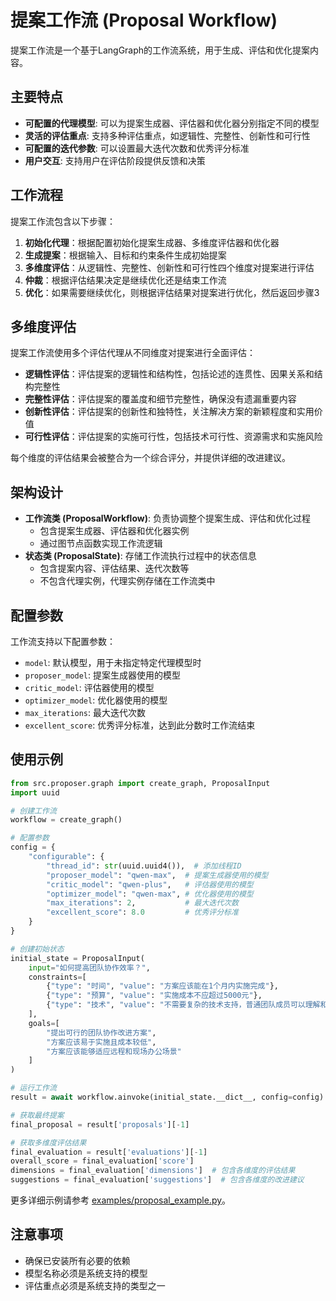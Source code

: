# 提案工作流 (Proposal Workflow)

提案工作流是一个基于LangGraph的工作流系统，用于生成、评估和优化提案内容。

## 主要特点

- **可配置的代理模型**: 可以为提案生成器、评估器和优化器分别指定不同的模型
- **灵活的评估重点**: 支持多种评估重点，如逻辑性、完整性、创新性和可行性
- **可配置的迭代参数**: 可以设置最大迭代次数和优秀评分标准
- **用户交互**: 支持用户在评估阶段提供反馈和决策

## 工作流程

提案工作流包含以下步骤：

1. **初始化代理**：根据配置初始化提案生成器、多维度评估器和优化器
2. **生成提案**：根据输入、目标和约束条件生成初始提案
3. **多维度评估**：从逻辑性、完整性、创新性和可行性四个维度对提案进行评估
4. **仲裁**：根据评估结果决定是继续优化还是结束工作流
5. **优化**：如果需要继续优化，则根据评估结果对提案进行优化，然后返回步骤3

## 多维度评估

提案工作流使用多个评估代理从不同维度对提案进行全面评估：

- **逻辑性评估**：评估提案的逻辑性和结构性，包括论述的连贯性、因果关系和结构完整性
- **完整性评估**：评估提案的覆盖度和细节完整性，确保没有遗漏重要内容
- **创新性评估**：评估提案的创新性和独特性，关注解决方案的新颖程度和实用价值
- **可行性评估**：评估提案的实施可行性，包括技术可行性、资源需求和实施风险

每个维度的评估结果会被整合为一个综合评分，并提供详细的改进建议。

## 架构设计

- **工作流类 (ProposalWorkflow)**: 负责协调整个提案生成、评估和优化过程
  - 包含提案生成器、评估器和优化器实例
  - 通过图节点函数实现工作流逻辑
- **状态类 (ProposalState)**: 存储工作流执行过程中的状态信息
  - 包含提案内容、评估结果、迭代次数等
  - 不包含代理实例，代理实例存储在工作流类中

## 配置参数

工作流支持以下配置参数：

- `model`: 默认模型，用于未指定特定代理模型时
- `proposer_model`: 提案生成器使用的模型
- `critic_model`: 评估器使用的模型
- `optimizer_model`: 优化器使用的模型
- `max_iterations`: 最大迭代次数
- `excellent_score`: 优秀评分标准，达到此分数时工作流结束

## 使用示例

```python
from src.proposer.graph import create_graph, ProposalInput
import uuid

# 创建工作流
workflow = create_graph()

# 配置参数
config = {
    "configurable": {
        "thread_id": str(uuid.uuid4()),  # 添加线程ID
        "proposer_model": "qwen-max",  # 提案生成器使用的模型
        "critic_model": "qwen-plus",   # 评估器使用的模型
        "optimizer_model": "qwen-max", # 优化器使用的模型
        "max_iterations": 2,           # 最大迭代次数
        "excellent_score": 8.0         # 优秀评分标准
    }
}

# 创建初始状态
initial_state = ProposalInput(
    input="如何提高团队协作效率？",
    constraints=[
        {"type": "时间", "value": "方案应该能在1个月内实施完成"},
        {"type": "预算", "value": "实施成本不应超过5000元"},
        {"type": "技术", "value": "不需要复杂的技术支持，普通团队成员可以理解和使用"}
    ],
    goals=[
        "提出可行的团队协作改进方案",
        "方案应该易于实施且成本较低",
        "方案应该能够适应远程和现场办公场景"
    ]
)

# 运行工作流
result = await workflow.ainvoke(initial_state.__dict__, config=config)

# 获取最终提案
final_proposal = result['proposals'][-1]

# 获取多维度评估结果
final_evaluation = result['evaluations'][-1]
overall_score = final_evaluation['score']
dimensions = final_evaluation['dimensions']  # 包含各维度的评估结果
suggestions = final_evaluation['suggestions']  # 包含各维度的改进建议
```

更多详细示例请参考 [examples/proposal_example.py](../../examples/proposal_example.py)。

## 注意事项

- 确保已安装所有必要的依赖
- 模型名称必须是系统支持的模型
- 评估重点必须是系统支持的类型之一
